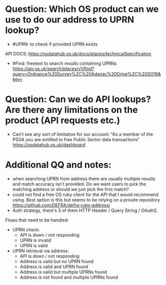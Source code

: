 # Question: Which OS product can we use to do our address to UPRN lookup?

- #UPRN: to check if provided UPRN exists

API DOCS: https://osdatahub.os.uk/docs/places/technicalSpecification

- #Find: freetext to search results containing UPRNs
https://api.os.uk/search/places/v1/find?query=Ordnance%20Survey%2C%20Adanac%20Drive%2C%20SO16&key=


# Question: Can we do API lookups? Are there any limitations on the product (API requests etc.)

- Can't see any sort of limitation for our account: "As a member of the PSGA you are entitled to free Public Sector data transactions"
https://osdatahub.os.uk/dashboard



# Additional QQ and notes:
- when searching UPRN from address there are usually multiple results and match accuracy isn't provided. Do we want users to pick the matching address or should we just pick the first match?
- could not find a free OS ruby client for the API that I would recommend using. Best option is this but seems to be relying on a private repository https://github.com/DEFRA/defra-ruby-address/
- Auth strategy, there's 3 of them HTTP Header / Query String / OAuth2.


Flows that need to be handled:
- UPRN check:
  - API is down / not responding
  - UPRN is invalid
  - UPRN is valid
- UPRN retrieval via address:
  - API is down / not responding
  - Address is valid but no UPRN found
  - Address is valid and UPRN found
  - Address is valid but multiple UPRNs found
  - Address is not found and multiple UPRNs found
